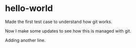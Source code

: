 # hello-world
Made the first test case to understand how git works.

Now I make some updates to see how this is managed with git.

Adding another line.

